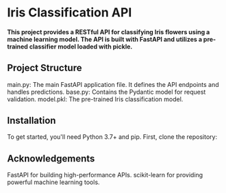 # Iris Classification API
#### This project provides a RESTful API for classifying Iris flowers using a machine learning model. The API is built with FastAPI and utilizes a pre-trained classifier model loaded with pickle.

## Project Structure
main.py: The main FastAPI application file. It defines the API endpoints and handles predictions.
base.py: Contains the Pydantic model for request validation.
model.pkl: The pre-trained Iris classification model.
## Installation
To get started, you'll need Python 3.7+ and pip. First, clone the repository:

## Acknowledgements
FastAPI for building high-performance APIs.
scikit-learn for providing powerful machine learning tools.
